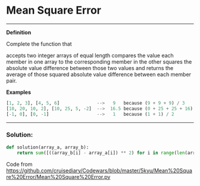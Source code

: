 # Mean Square Error

---

**Definition**

Complete the function that

accepts two integer arrays of equal length
compares the value each member in one array to the corresponding member in the other
squares the absolute value difference between those two values
and returns the average of those squared absolute value difference between each member pair.

**Examples**

```python
[1, 2, 3], [4, 5, 6]              -->   9   because (9 + 9 + 9) / 3
[10, 20, 10, 2], [10, 25, 5, -2]  -->  16.5 because (0 + 25 + 25 + 16) / 4
[-1, 0], [0, -1]                  -->   1   because (1 + 1) / 2 
```

---

### Solution:

```python
def solution(array_a, array_b):
    return sum([((array_b[i] - array_a[i]) ** 2) for i in range(len(array_a))]) / len(array_a)
```

Code from https://github.com/cruisediary/Codewars/blob/master/5kyu/Mean%20Square%20Error/Mean%20Square%20Error.py
